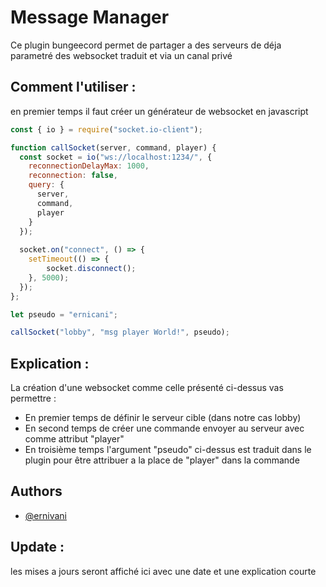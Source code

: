 
# Message Manager

Ce plugin bungeecord permet de partager a des serveurs de déja parametré des websocket traduit et via un canal privé
## Comment l'utiliser :
en premier temps il faut créer un générateur de websocket en javascript
```javascript
const { io } = require("socket.io-client");

function callSocket(server, command, player) {
  const socket = io("ws://localhost:1234/", {
    reconnectionDelayMax: 1000,
    reconnection: false,
    query: {
      server,
      command,
      player
    }
  });
  
  socket.on("connect", () => {
    setTimeout(() => {
        socket.disconnect();
    }, 5000);
  });
};

let pseudo = "ernicani";

callSocket("lobby", "msg player World!", pseudo);
```
## Explication :
La création d'une websocket comme celle présenté ci-dessus vas permettre :
- En premier temps de définir le serveur cible (dans notre cas lobby) 
- En second temps de créer une commande envoyer au serveur avec comme attribut "player" 
- En troisième temps l'argument "pseudo" ci-dessus est traduit dans le plugin pour être attribuer a la place de "player" dans la commande
## Authors

- [@ernivani](https://www.github.com/ernivani)

## Update :

les mises a jours seront affiché ici avec une date et une explication courte 
